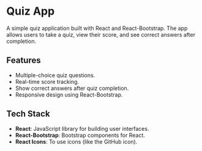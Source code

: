 # Quiz App

A simple quiz application built with React and React-Bootstrap. The app allows users to take a quiz, view their score, and see correct answers after completion.

## Features

- Multiple-choice quiz questions.
- Real-time score tracking.
- Show correct answers after quiz completion.
- Responsive design using React-Bootstrap.

## Tech Stack

- **React**: JavaScript library for building user interfaces.
- **React-Bootstrap**: Bootstrap components for React.
- **React Icons**: To use icons (like the GitHub icon).



